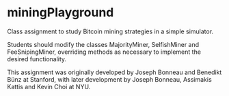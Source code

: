 # miningPlayground
Class assignment to study Bitcoin mining strategies in a simple simulator.

Students should modify the classes MajorityMiner, SelfishMiner and FeeSnipingMiner, overriding methods as necessary to implement the desired functionality.

This assignment was originally developed by Joseph Bonneau and Benedikt Bünz at Stanford, with later development by Joseph Bonneau, Assimakis Kattis and Kevin Choi at NYU.
